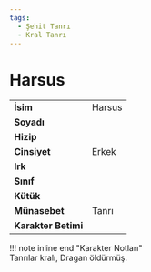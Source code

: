 ```yaml
---
tags:
  - Şehit Tanrı
  - Kral Tanrı
---  
```

# Harsus   
|  |  |  
|---|---|  
| **İsim** | Harsus |  
| **Soyadı** |  |  
| **Hizip** |  |  
| **Cinsiyet** | Erkek |  
| **Irk** |  |  
| **Sınıf** |  |  
| **Kütük** |  |  
| **Münasebet** | Tanrı |  
| **Karakter Betimi** |  |  
  
  
!!! note inline end "Karakter Notları"  
	Tanrılar kralı, Dragan öldürmüş.  
